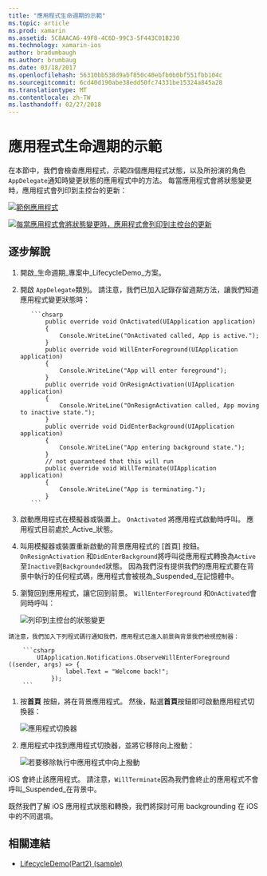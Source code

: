 ```yaml
---
title: "應用程式生命週期的示範"
ms.topic: article
ms.prod: xamarin
ms.assetid: 5C8AACA6-49F8-4C6D-99C3-5F443C01B230
ms.technology: xamarin-ios
author: bradumbaugh
ms.author: brumbaug
ms.date: 03/18/2017
ms.openlocfilehash: 56310bb538d9abf850c40ebfb0b0bf551fbb104c
ms.sourcegitcommit: 6cd40d190abe38edd50fc74331be15324a845a28
ms.translationtype: MT
ms.contentlocale: zh-TW
ms.lasthandoff: 02/27/2018
---
```

# <a name="application-lifecycle-demo"></a>應用程式生命週期的示範

在本節中，我們會檢查應用程式，示範四個應用程式狀態，以及所扮演的角色`AppDelegate`通知時變更狀態的應用程式中的方法。 每當應用程式會將狀態變更時，應用程式會列印到主控台的更新：

 [ ![](application-lifecycle-demo-images/image3.png "範例應用程式")](application-lifecycle-demo-images/image3.png)

 [ ![](application-lifecycle-demo-images/image4.png "每當應用程式會將狀態變更時，應用程式會列印到主控台的更新")](application-lifecycle-demo-images/image4.png)

## <a name="walkthrough"></a>逐步解說


  1. 開啟_生命週期_專案中_LifecycleDemo_方案。
  1. 開啟 `AppDelegate`類別。 請注意，我們已加入記錄存留週期方法，讓我們知道應用程式變更狀態時：

            ```chsarp
                public override void OnActivated(UIApplication application)
                {
                    Console.WriteLine("OnActivated called, App is active.");
                }
                public override void WillEnterForeground(UIApplication application)
                {
                    Console.WriteLine("App will enter foreground");
                }
                public override void OnResignActivation(UIApplication application)
                {
                    Console.WriteLine("OnResignActivation called, App moving to inactive state.");
                }
                public override void DidEnterBackground(UIApplication application)
                {
                    Console.WriteLine("App entering background state.");
                }
                // not guaranteed that this will run
                public override void WillTerminate(UIApplication application)
                {
                    Console.WriteLine("App is terminating.");
                }
            ```

  1. 啟動應用程式在模擬器或裝置上。 `OnActivated` 將應用程式啟動時呼叫。 應用程式目前處於_Active_狀態。
  1. 叫用模擬器或裝置重新啟動的背景應用程式的 [首頁] 按鈕。 `OnResignActivation` 和`DidEnterBackground`將呼叫從應用程式轉換為`Active`至`Inactive`到`Backgrounded`狀態。 因為我們沒有提供我們的應用程式要在背景中執行的任何程式碼，應用程式會被視為_Suspended_在記憶體中。
  1. 瀏覽回到應用程式，讓它回到前景。 `WillEnterForeground` 和`OnActivated`會同時呼叫：

        ![](application-lifecycle-demo-images/image4.png "列印到主控台的狀態變更")

    請注意，我們加入下列程式碼行通知我們，應用程式已進入前景與背景我們檢視控制器：

        ```csharp
            UIApplication.Notifications.ObserveWillEnterForeground ((sender, args) => {
                    label.Text = "Welcome back!";
                });
        ```

1. 按**首頁** 按鈕，將在背景應用程式。 然後，點選**首頁**按鈕即可啟動應用程式切換器：
    
    ![](application-lifecycle-demo-images/app-switcher-.png "應用程式切換器")
  
1. 應用程式中找到應用程式切換器，並將它移除向上撥動：
    
    ![](application-lifecycle-demo-images/app-switcher-swipe-.png "若要移除執行中應用程式中向上撥動") 
    
iOS 會終止該應用程式。 請注意，`WillTerminate`因為我們會終止的應用程式不會呼叫_Suspended_在背景中。

既然我們了解 iOS 應用程式狀態和轉換，我們將探討可用 backgrounding 在 iOS 中的不同選項。



## <a name="related-links"></a>相關連結

- [LifecycleDemo(Part2) (sample)](https://developer.xamarin.com/samples/monotouch/LifecycleDemo/)
